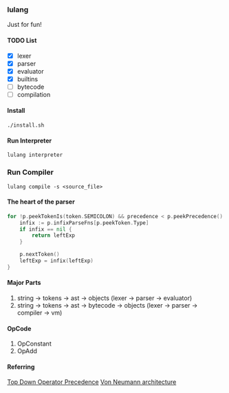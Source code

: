 ### lulang

Just for fun!

#### TODO List

* [x] lexer
* [x] parser
* [x] evaluator
* [x] builtins
* [ ] bytecode
* [ ] compilation

#### Install

```shell
./install.sh
```

#### Run Interpreter

```shell
lulang interpreter
```

### Run Compiler

```shell
lulang compile -s <source_file>
```

#### The heart of the parser

```go
for !p.peekTokenIs(token.SEMICOLON) && precedence < p.peekPrecedence() {
    infix := p.infixParseFns[p.peekToken.Type]
    if infix == nil {
        return leftExp
    }

    p.nextToken()
    leftExp = infix(leftExp)
}
```

#### Major Parts

1. string -> tokens -> ast -> objects (lexer -> parser -> evaluator)
2. string -> tokens -> ast -> bytecode -> objects (lexer -> parser -> compiler -> vm)

#### OpCode

1. OpConstant
2. OpAdd

#### Referring

[Top Down Operator Precedence](https://tdop.github.io/)
[Von Neumann architecture](https://en.wikipedia.org/wiki/Von_Neumann_architecture)

